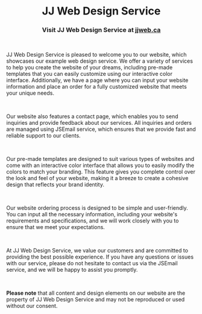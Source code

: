 <h1 align="center">JJ Web Design Service</h1>
<h3 align="center">Visit JJ Web Design Service at <a href="https://jjweb.ca">jjweb.ca</a></h3>
<br/>


<p>JJ Web Design Service is pleased to welcome you to our website, which showcases our example web design service. We offer a variety of services to help you create the website of your dreams, including pre-made templates that you can easily customize using our interactive color interface. Additionally, we have a page where you can input your website information and place an order for a fully customized website that meets your unique needs.</p>
<br/>
<p>Our website also features a contact page, which enables you to send inquiries and provide feedback about our services. All inquiries and orders are managed using JSEmail service, which ensures that we provide fast and reliable support to our clients.</p>
<br/>
<p>Our pre-made templates are designed to suit various types of websites and come with an interactive color interface that allows you to easily modify the colors to match your branding. This feature gives you complete control over the look and feel of your website, making it a breeze to create a cohesive design that reflects your brand identity.</p>
<br/>
<p>Our website ordering process is designed to be simple and user-friendly. You can input all the necessary information, including your website's requirements and specifications, and we will work closely with you to ensure that we meet your expectations.</p>
<br/>
<p>At JJ Web Design Service, we value our customers and are committed to providing the best possible experience. If you have any questions or issues with our service, please do not hesitate to contact us via the JSEmail service, and we will be happy to assist you promptly.</p>
<br/>
<p><b>Please note</b> that all content and design elements on our website are the property of JJ Web Design Service and may not be reproduced or used without our consent.</p>
